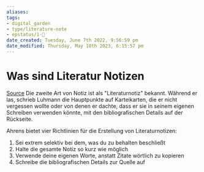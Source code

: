 ```yaml
---
aliases: 
tags: 
- digital_garden
- type/literature-note
- epstatus/1-🌱
date_created: Tuesday, June 7th 2022, 9:56:59 pm
date_modified: Thursday, May 18th 2023, 6:15:57 pm
---
```

# Was sind Literatur Notizen
[Source](https://fortelabs.co/blog/how-to-take-smart-notes/)
Die zweite Art von Notiz ist als "Literaturnotiz" bekannt. Während er las, schrieb Luhmann die Hauptpunkte auf Karteikarten, die er nicht vergessen wollte oder von denen er dachte, dass er sie in seinem eigenen Schreiben verwenden könnte, mit den bibliografischen Details auf der Rückseite.

Ahrens bietet vier Richtlinien für die Erstellung von Literaturnotizen:

1. Sei extrem selektiv bei dem, was du zu behalten beschließt
2. Halte die gesamte Notiz so kurz wie möglich
3. Verwende deine eigenen Worte, anstatt Zitate wörtlich zu kopieren
4. Schreibe die bibliografischen Details zur Quelle auf